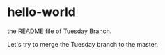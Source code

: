 # hello-world
the README file of Tuesday Branch. 

Let's try to merge the Tuesday branch to the master.
